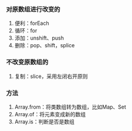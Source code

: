 ### 对原数组进行改变的

1. 便利：forEach
2. 循环：for
3. 添加：unshift、push
4. 删除：pop、shift，splice

### 不改变原数组的

1.  复制：slice，采用左闭右开原则

###  方法

1. Array.from：将类数组转为数组，比如Map、Set 
2. Array.of：将元素变成新的数组
3. Array.is：判断是否是数组